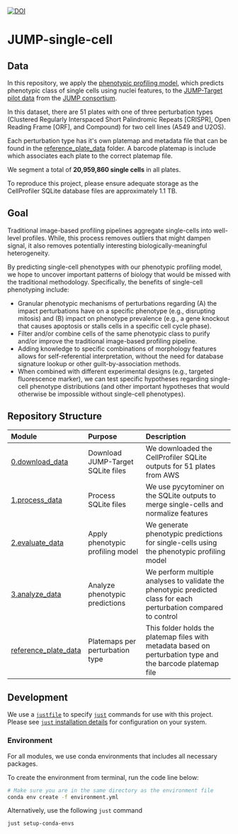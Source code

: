 [![DOI](https://zenodo.org/badge/625612264.svg)](https://zenodo.org/doi/10.5281/zenodo.10815000)

# JUMP-single-cell

## Data

In this repository, we apply the [phenotypic profiling model](https://github.com/WayScience/phenotypic_profiling_model), which predicts phenotypic class of single cells using nuclei features, to the [JUMP-Target pilot data](https://github.com/jump-cellpainting/JUMP-Target) from the [JUMP consortium](https://jump-cellpainting.broadinstitute.org/).

In this dataset, there are 51 plates with one of three perturbation types (Clustered Regularly Interspaced Short Palindromic Repeats [CRISPR], Open Reading Frame [ORF], and Compound) for two cell lines (A549 and U2OS).

Each perturbation type has it's own platemap and metadata file that can be found in the [reference_plate_data](./reference_plate_data/) folder.
A barcode platemap is include which associates each plate to the correct platemap file.

We segment a total of **20,959,860 single cells** in all plates.

To reproduce this project, please ensure adequate storage as the CellProfiler SQLite database files are approximately 1.1 TB.

## Goal

Traditional image-based profiling pipelines aggregate single-cells into well-level profiles.
While, this process removes outliers that might dampen signal, it also removes potentially interesting biologically-meaningful heterogeneity.

By predicting single-cell phenotypes with our phenotypic profiling model, we hope to uncover important patterns of biology that would be missed with the traditional methodology.
Specifically, the benefits of single-cell phenotyping include:

- Granular phenotypic mechanisms of perturbations regarding (A) the impact perturbations have on a specific phenotype (e.g., disrupting mitosis) and (B) impact on phenotype prevalence (e.g., a gene knockout that causes apoptosis or stalls cells in a specific cell cycle phase).
-  Filter and/or combine cells of the same phenotypic class to purify and/or improve the traditional image-based profiling pipeline.
- Adding knowledge to specific combinations of morphology features allows for self-referential interpretation, without the need for database signature lookup or other guilt-by-association methods.
- When combined with different experimental designs (e.g., targeted fluorescence marker), we can test specific hypotheses regarding single-cell phenotype distributions (and other important hypotheses that would otherwise be impossible without single-cell phenotypes).

## Repository Structure

| Module | Purpose | Description |
| :---- | :----- | :---------- |
| [0.download_data](./0.download_data/) | Download JUMP-Target SQLite files | We downloaded the CellProfiler SQLite outputs for 51 plates from AWS |
| [1.process_data](./1.process_data/) | Process SQLite files | We use pycytominer on the SQLite outputs to merge single-cells and normalize features |
| [2.evaluate_data](./2.evaluate_data/) | Apply phenotypic profiling model | We generate phenotypic predictions for single-cells using the phenotypic profiling model |
| [3.analyze_data](./3.analyze_data/) | Analyze phenotypic predictions | We perform multiple analyses to validate the phenotypic predicted class for each perturbation compared to control |
| [reference_plate_data](./reference_plate_data/) | Platemaps per perturbation type | This folder holds the platemap files with metadata based on perturbation type and the barcode platemap file |

## Development

We use a [`justfile`](justfile) to specify [`just`](https://github.com/casey/just) commands for use with this project.
Please see [`just` installation details](https://just.systems/man/en/packages.html) for configuration on your system.

### Environment

For all modules, we use conda environments that includes all necessary packages.

To create the environment from terminal, run the code line below:

```bash
# Make sure you are in the same directory as the environment file
conda env create -f environment.yml
```

Alternatively, use the following `just` command

```bash
just setup-conda-envs
```
